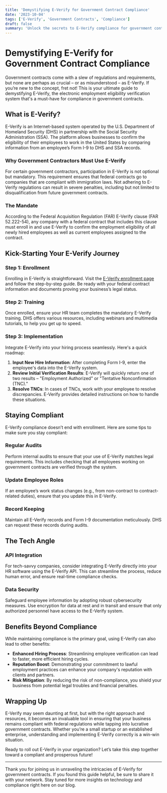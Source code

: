 ```yaml
---
title: 'Demystifying E-Verify for Government Contract Compliance'
date: '2023-10-04'
tags: ['E-Verify', 'Government Contracts', 'Compliance']
draft: false
summary: 'Unlock the secrets to E-Verify compliance for government contracts with our comprehensive, tech-savvy guide!'
---
```


# Demystifying E-Verify for Government Contract Compliance

Government contracts come with a slew of regulations and requirements, but none are perhaps as crucial – or as misunderstood – as E-Verify. If you’re new to the concept, fret not! This is your ultimate guide to demystifying E-Verify, the electronic employment eligibility verification system that's a must-have for compliance in government contracts.

## What is E-Verify?

E-Verify is an Internet-based system operated by the U.S. Department of Homeland Security (DHS) in partnership with the Social Security Administration (SSA). The platform allows businesses to confirm the eligibility of their employees to work in the United States by comparing information from an employee’s Form I-9 to DHS and SSA records.

### Why Government Contractors Must Use E-Verify

For certain government contractors, participation in E-Verify is not optional but mandatory. This requirement ensures that federal contracts go to companies that are compliant with immigration laws. Not adhering to E-Verify regulations can result in severe penalties, including but not limited to disqualification from future government contracts.

### The Mandate

According to the Federal Acquisition Regulation (FAR) E-Verify clause (FAR 52.222-54), any company with a federal contract that includes this clause must enroll in and use E-Verify to confirm the employment eligibility of all newly hired employees as well as current employees assigned to the contract.

## Kick-Starting Your E-Verify Journey

### Step 1: Enrollment

Enrolling in E-Verify is straightforward. Visit the [E-Verify enrollment page](https://www.e-verify.gov/employers/enrolling-in-e-verify) and follow the step-by-step guide. Be ready with your federal contract information and documents proving your business’s legal status.

### Step 2: Training

Once enrolled, ensure your HR team completes the mandatory E-Verify training. DHS offers various resources, including webinars and multimedia tutorials, to help you get up to speed.

### Step 3: Implementation

Integrate E-Verify into your hiring process seamlessly. Here's a quick roadmap:

1. **Input New Hire Information**: After completing Form I-9, enter the employee's data into the E-Verify system.
2. **Review Initial Verification Results**: E-Verify will quickly return one of two results – "Employment Authorized" or "Tentative Nonconfirmation (TNC)."
3. **Resolve TNCs**: In cases of TNCs, work with your employee to resolve discrepancies. E-Verify provides detailed instructions on how to handle these situations.

## Staying Compliant

E-Verify compliance doesn’t end with enrollment. Here are some tips to make sure you stay compliant:

### Regular Audits

Perform internal audits to ensure that your use of E-Verify matches legal requirements. This includes checking that all employees working on government contracts are verified through the system.

### Update Employee Roles

If an employee’s work status changes (e.g., from non-contract to contract-related duties), ensure that you update this in E-Verify.

### Record Keeping

Maintain all E-Verify records and Form I-9 documentation meticulously. DHS can request these records during audits.

## The Tech Angle

### API Integration

For tech-savvy companies, consider integrating E-Verify directly into your HR software using the E-Verify API. This can streamline the process, reduce human error, and ensure real-time compliance checks.

### Data Security

Safeguard employee information by adopting robust cybersecurity measures. Use encryption for data at rest and in transit and ensure that only authorized personnel have access to the E-Verify system.

## Benefits Beyond Compliance

While maintaining compliance is the primary goal, using E-Verify can also lead to other benefits:

- **Enhanced Hiring Process**: Streamlining employee verification can lead to faster, more efficient hiring cycles.
- **Reputation Boost**: Demonstrating your commitment to lawful employment practices can enhance your company's reputation with clients and partners.
- **Risk Mitigation**: By reducing the risk of non-compliance, you shield your business from potential legal troubles and financial penalties.

## Wrapping Up

E-Verify may seem daunting at first, but with the right approach and resources, it becomes an invaluable tool in ensuring that your business remains compliant with federal regulations while tapping into lucrative government contracts. Whether you’re a small startup or an established enterprise, understanding and implementing E-Verify correctly is a win-win situation.

Ready to roll out E-Verify in your organization? Let’s take this step together toward a compliant and prosperous future!

---

Thank you for joining us in unraveling the intricacies of E-Verify for government contracts. If you found this guide helpful, be sure to share it with your network. Stay tuned for more insights on technology and compliance right here on our blog.